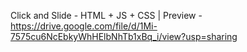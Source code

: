 Click and Slide - HTML + JS + CSS 
 | Preview - https://drive.google.com/file/d/1Mi-7575cu6NcEbkyWhHElbNhTb1xBq_i/view?usp=sharing
